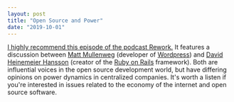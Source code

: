 ```yaml
---
layout: post
title: "Open Source and Power"
date: "2019-10-01"
---
```


[I highly recommend this episode of the podcast Rework.](https://m.signalvnoise.com/open-source-and-power-with-matt-mullenweg/) It features a discussion between [Matt Mullenweg](https://ma.tt) (developer of [Wordpress](https://wordpress.org)) and [David Heinemeier Hansson](https://dhh.dk) (creator of the [Ruby on Rails](https://rubyonrails.org) framework). Both are influential voices in the open source development world, but have differing opinions on power dynamics in centralized companies. It's worth a listen if you're interested in issues related to the economy of the internet and open source software.
